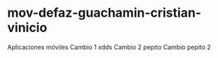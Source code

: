 # mov-defaz-guachamin-cristian-vinicio
Aplicaciones móviles
Cambio 1 xdds
Cambio 2 pepito
Cambio pepito 2
